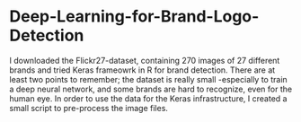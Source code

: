 # Deep-Learning-for-Brand-Logo-Detection

I downloaded the Flickr27-dataset, containing 270 images of 27 different brands and tried Keras frameowrk in R for brand detection.
There are at least two points to remember; the dataset is really small -especially to train a deep neural network, and some brands are hard to recognize, even for the human eye. In order to use the data for the Keras infrastructure, I created a small script to pre-process the image files. 
